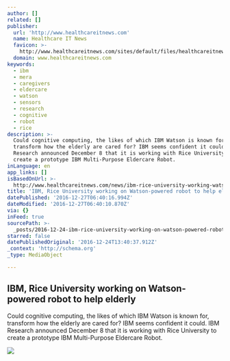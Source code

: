 ```yaml
---
author: []
related: []
publisher:
  url: 'http://www.healthcareitnews.com'
  name: Healthcare IT News
  favicon: >-
    http://www.healthcareitnews.com/sites/default/files/healthcareitnews_favicon.png
  domain: www.healthcareitnews.com
keywords:
  - ibm
  - mera
  - caregivers
  - eldercare
  - watson
  - sensors
  - research
  - cognitive
  - robot
  - rice
description: >-
  Could cognitive computing, the likes of which IBM Watson is known for,
  transform how the elderly are cared for? IBM seems confident it could. IBM
  Research announced December 8 that it is working with Rice University to
  create a prototype IBM Multi-Purpose Eldercare Robot.
inLanguage: en
app_links: []
isBasedOnUrl: >-
  http://www.healthcareitnews.com/news/ibm-rice-university-working-watson-powered-robot-help-elderly?platform=hootsuite
title: 'IBM, Rice University working on Watson-powered robot to help elderly'
datePublished: '2016-12-27T06:40:16.994Z'
dateModified: '2016-12-27T06:40:10.870Z'
via: {}
inFeed: true
sourcePath: >-
  _posts/2016-12-24-ibm-rice-university-working-on-watson-powered-robot-to-help.md
starred: false
datePublishedOriginal: '2016-12-24T13:40:37.912Z'
_context: 'http://schema.org'
_type: MediaObject

---
```

<article style=""><h1>IBM, Rice University working on Watson-powered robot to help elderly</h1><p>Could cognitive computing, the likes of which IBM Watson is known for, transform how the elderly are cared for? IBM seems confident it could. IBM Research announced December 8 that it is working with Rice University to create a prototype IBM Multi-Purpose Eldercare Robot.</p><img src="http://www.healthcareitnews.com/sites/default/files/IBM-MERA-HITN.png" /></article>